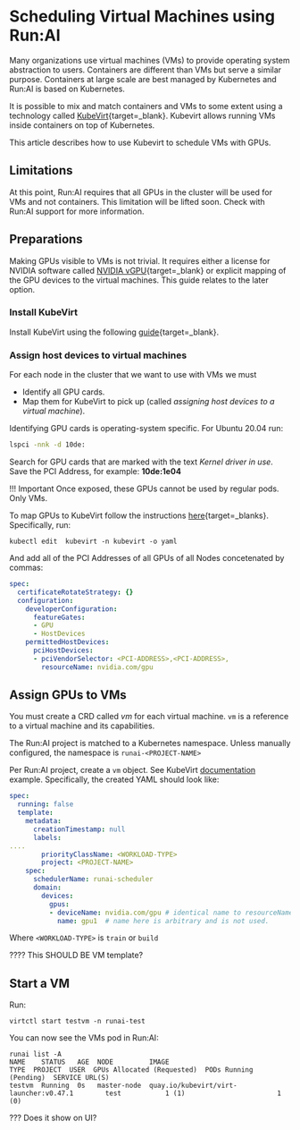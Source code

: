 # Scheduling Virtual Machines using Run:AI

Many organizations  use virtual machines (VMs) to provide operating system abstraction to users. Containers are different than VMs but serve a similar purpose. Containers at large scale are best managed by Kubernetes and Run:AI is based on Kubernetes. 

It is possible to mix and match containers and VMs to some extent using a technology called [KubeVirt]( https://kubevirt.io){target=_blank}. Kubevirt allows running VMs inside containers on top of Kubernetes. 

This article describes how to use Kubevirt to schedule VMs with GPUs.

## Limitations

At this point, Run:AI requires that all GPUs in the cluster will be used for VMs and not containers. This limitation will be lifted soon. Check with Run:AI support for more information. 

## Preparations

Making GPUs visible to VMs is not trivial. It requires either a license for NVIDIA software called [NVIDIA vGPU](https://www.nvidia.com/en-us/data-center/virtual-solutions/){target=_blank} or explicit mapping of the GPU devices to the virtual machines. This guide relates to the later option. 

### Install KubeVirt

Install KubeVirt using the following [guide](https://kubevirt.io/quickstart_cloud/){target=_blank}.

### Assign host devices to virtual machines

For each node in the cluster that we want to use with VMs we must

* Identify all GPU cards.
* Map them for KubeVirt to pick up (called _assigning host devices to a virtual machine_).

Identifying GPU cards is operating-system specific. For Ubuntu 20.04 run:

``` bash
lspci -nnk -d 10de:
```

Search for GPU cards that are marked with the text _Kernel driver in use_. Save the PCI Address, for example: __10de:1e04__

!!! Important
    Once exposed, these GPUs cannot be used by regular pods. Only VMs. 




To map GPUs to KubeVirt follow the instructions [here](https://kubevirt.io/user-guide/virtual_machines/host-devices/){target=_blanks}. Specifically, run:


```
kubectl edit  kubevirt -n kubevirt -o yaml
```

And add all of the PCI Addresses of all GPUs of all Nodes concetenated by commas:

``` YAML
spec:
  certificateRotateStrategy: {}
  configuration:
    developerConfiguration:
      featureGates:
      - GPU
      - HostDevices
    permittedHostDevices:
      pciHostDevices:
      - pciVendorSelector: <PCI-ADDRESS>,<PCI-ADDRESS>,
        resourceName: nvidia.com/gpu
```

## Assign GPUs to VMs

You must create a CRD called _vm_ for each virtual machine. `vm` is a reference to a virtual machine and its capabilities.

The Run:AI project is matched to a Kubernetes namespace. Unless manually configured, the namespace is `runai-<PROJECT-NAME>`

Per Run:AI project, create a `vm` object. See KubeVirt [documentation](https://kubevirt.io/labs/kubernetes/lab1) example. Specifically, the created YAML should look like:


``` YAML
spec:
  running: false
  template:
    metadata:
      creationTimestamp: null
      labels:
....
        priorityClassName: <WORKLOAD-TYPE>
        project: <PROJECT-NAME>
    spec:
      schedulerName: runai-scheduler
      domain:
        devices:
          gpus:
          - deviceName: nvidia.com/gpu # identical name to resourceName above
            name: gpu1  # name here is arbitrary and is not used. 

```

Where `<WORKLOAD-TYPE>` is `train` or `build`

???? This SHOULD BE VM template? 


## Start a VM

Run:

```
virtctl start testvm -n runai-test
```

You can now see the VMs pod in Run:AI:

```
runai list -A
NAME    STATUS   AGE  NODE         IMAGE                                   TYPE  PROJECT  USER  GPUs Allocated (Requested)  PODs Running (Pending)  SERVICE URL(S)
testvm  Running  0s   master-node  quay.io/kubevirt/virt-launcher:v0.47.1        test           1 (1)                       1 (0)
```


??? Does it show on UI?


